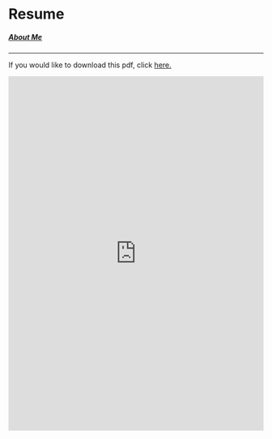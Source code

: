 <script src="https://kit.fontawesome.com/aba1d8c3e9.js" crossorigin="anonymous"></script>

# Resume

##### [About Me](https://johnaceto.github.io/)

---
If you would like to download this pdf, click <a href ="https://johnaceto.github.io/assets/downloads/resume_fall19.pdf" download>here.</a>

<embed src="https://johnaceto.github.io/assets/downloads/resume_fall19.pdf" type="application/pdf" width="100%" height="700px" />